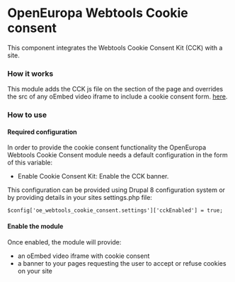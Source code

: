 # OpenEuropa Webtools Cookie consent

This component integrates the Webtools Cookie Consent Kit (CCK) with a site.

### How it works

This module adds the CCK js file on the <HEAD> section of the page and overrides the
src of any oEmbed video iframe to include a cookie consent form.
[here](https://webgate.ec.europa.eu/fpfis/wikis/display/webtools/Cookie+Consent+Kit).

### How to use

#### Required configuration

In order to provide the cookie consent functionality the OpenEuropa Webtools Cookie Consent module
needs a default configuration in the form of this variable:

* Enable Cookie Consent Kit: Enable the CCK banner.

This configuration can be provided using Drupal 8 configuration system or by
providing details in your sites settings.php file:

```
$config['oe_webtools_cookie_consent.settings']['cckEnabled'] = true;

```

#### Enable the module

Once enabled, the module will provide:
-  an oEmbed video iframe with cookie consent
-  a banner to your pages requesting the user to accept or refuse cookies on your site

